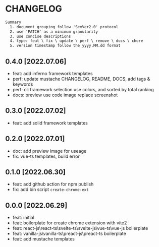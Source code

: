 # CHANGELOG

```txt
Summary
  1. document grouping follow 'SemVer2.0' protocol
  2. use 'PATCH' as a minimum granularity
  3. use concise descriptions
  4. type: feat \ fix \ update \ perf \ remove \ docs \ chore
  5. version timestamp follow the yyyy.MM.dd format
```

## 0.4.0 [2022.07.06]

- feat: add inferno framework templates
- perf: update mustache CHANGELOG, README, DOCS, add tags & keywords
- perf: cli framework selection use colors, and sorted by total ranking
- docs: preview use code image replace screenshot

## 0.3.0 [2022.07.02]

- feat: add solid framework templates

## 0.2.0 [2022.07.01]

- doc: add preview image for useage
- fix: vue-ts templates, build error

## 0.1.0 [2022.06.30]

- feat: add github action for npm publish
- fix: add bin script `create-chrome-ext`

## 0.0.0 [2022.06.29]

- feat: initial
- feat: boilerplate for create chrome extension with vite2
- feat: react-js\react-ts\svelte-ts\svelte-js\vue-ts\vue-js boilerplate
- feat: vanilla-js\vanilla-ts\preact-js\preact-ts boilerplate
- feat: add mustache templates
